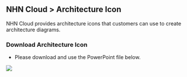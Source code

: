 
## NHN Cloud > Architecture Icon
NHN Cloud provides architecture icons that customers can use to create architecture diagrams.

### Download Architecture Icon

- Please download and use the PowerPoint file below.

[![](https://static.toastoven.net/prod_architecture_Icon/fileicon_download_ppt.png)](https://static.toastoven.net/prod_architecture_Icon/NHN_Cloud_Architecture_Icons_20250107.pptx)
